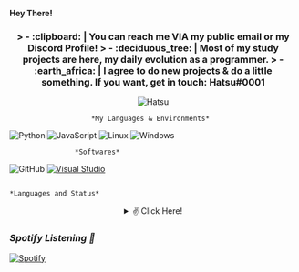 **Hey There!**

<h3 align="center"> 
> - :clipboard: | You can reach me VIA my public email or my Discord Profile!
> - :deciduous_tree: | Most of my study projects are here, my daily evolution as a programmer.
> - :earth_africa: | I agree to do new projects & do a little something. If you want, get in touch: Hatsu#0001</h3>

<p align="center"> <img src="https://komarev.com/ghpvc/?username=HatsuDev&color=17f213" alt="Hatsu" /> </p>

                        *My Languages & Environments*
![Python](https://img.shields.io/badge/Python-3776AB?style=for-the-badge&logo=python&logoColor=white)
![JavaScript](https://img.shields.io/badge/JavaScript-F7DF1E?style=for-the-badge&logo=javascript&logoColor=black)
![Linux](https://img.shields.io/badge/Alpine_Linux-0D597F?style=for-the-badge&logo=alpine-linux&logoColor=white)
![Windows](https://img.shields.io/badge/Windows-0078D6?style=for-the-badge&logo=windows&logoColor=white)


                    *Softwares*
![GitHub](https://img.shields.io/badge/-GitHub-black?style=flat-square&logo=github)
[![Visual Studio](https://img.shields.io/badge/-007ACC?style=flat&logo=Visual-Studio-Code&logoColor=white&link=https://github.com/Cmmdx0 "Visual Studio")](https://github.com/Cmmdx0)


                                                                    *Languages and Status*
<details style='text-align: center;' align='center'>
  <summary> ✌ Click Here! </summary>
  <p style="text-align: center;"align="center">============================================================</p>
  <p style="text-align: center;"align="center"><p style="text-align: center;"align="center"><a href="https://github.com/hatsuxz"><img align="center" src="https://github-readme-stats.vercel.app/api?username=hatsuxz&show_icons=true&include_all_commits=true&show_icons=true&theme=tokyonight" alt="hatsuxz stats" /></a></p>
  <p style="text-align: center;"align="center"><a href="https://github.com/hatsuxz?tab=repositories"><img align="center" src="https://github-readme-stats.vercel.app/api/top-langs/?username=hatsuxz&layout=compact&show_icons=true&theme=tokyonight" /></a></p>
  <p style="text-align: center;"align="center">============================================================</p>
</details>



### *Spotify Listening :musical_note:*
[![Spotify](https://now-playing-codestackr.vercel.app/api/spotify-playing)](https://open.spotify.com/user/Hatsu)
